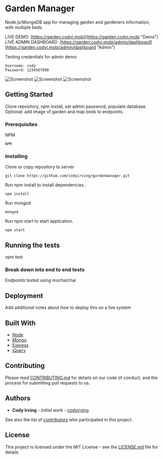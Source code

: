 # Garden Manager

Node.js/MongoDB app for managing garden and gardeners information, with multiple beds.

LIVE DEMO: [https://garden.codyi.mobi](https://garden.codyi.mobi "Demo")
LIVE ADMIN DASHBOARD: [https://garden.codyi.mobi/admin/dashboard](https://garden.codyi.mobi/admin/dashboard "Admin")

Testing credentials for admin demo:
```
Username: cody
Password: 1234567890
```

![Screenshot](https://i.imgur.com/Q0cuMtR.png "Screenshot")
![Screenshot](https://i.imgur.com/jihNheZ.png "Screenshot")
![Screenshot](https://i.imgur.com/QOK4Src.png "Screenshot")


## Getting Started

Clone repository, npm install, set admin password, populate database. Optional: add image of garden and map beds to endpoints.

### Prerequisites

NPM

```
NPM
```

### Installing

Clone or copy repository to server

```
git clone https://github.com/codyirving/gardenmanager.git
```

Run npm install to install dependencies.
```
npm install
```

Run mongod 
```
mongod
```

Run npm start to start application.
```
npm start
```


## Running the tests

npm test

### Break down into end to end tests

Endpoints tested using mocha/chai 

## Deployment

Add additional notes about how to deploy this on a live system

## Built With

* [Node](node.js)
* [Mongo](mongodb) 
* [Express](express)
* [jQuery](jQuery) 

## Contributing

Please read [CONTRIBUTING.md](https://gist.github.com/PurpleBooth/b24679402957c63ec426) for details on our code of conduct, and the process for submitting pull requests to us.

## Authors

* **Cody Irving** - *Initial work* - [codyirving](https://github.com/codyirving)

See also the list of [contributors](https://github.com/codyirving/gardenmanager/contributors) who participated in this project.

## License

This project is licensed under the MIT License - see the [LICENSE.md](LICENSE.md) file for details
